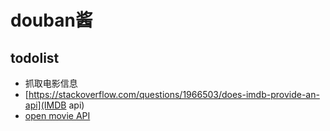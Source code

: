 # douban酱

## todolist

- 抓取电影信息
- [https://stackoverflow.com/questions/1966503/does-imdb-provide-an-api](IMDB api)
- [open movie API](https://www.omdbapi.com/)

